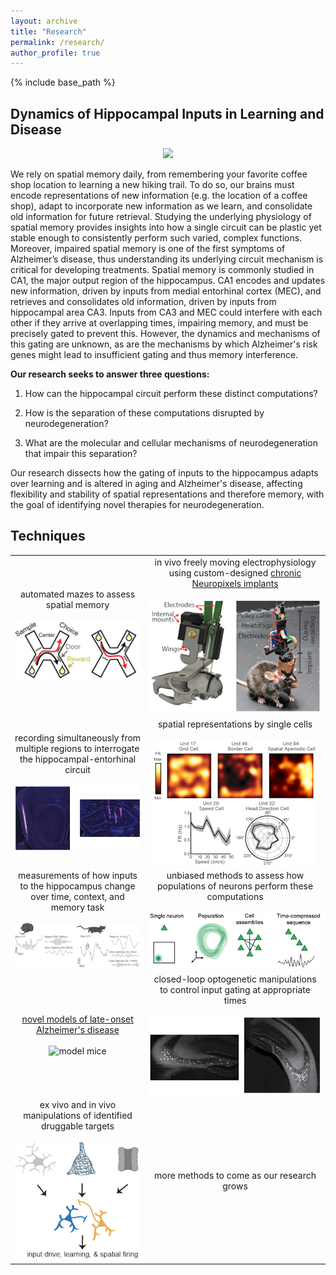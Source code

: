 ```yaml
---
layout: archive
title: "Research"
permalink: /research/
author_profile: true
---
```


{% include base_path %}

## Dynamics of Hippocampal Inputs in Learning and Disease

<p style="text-align: center">
<img src="{{ site.url }}{{ site.baseurl }}/images/circuit.png">
</p>

We rely on spatial memory daily, from remembering your favorite coffee shop location to learning a new hiking trail. To do so, our brains must encode representations of new information (e.g. the location of a coffee shop), adapt to incorporate new information as we learn, and consolidate old information for future retrieval. Studying the underlying physiology of spatial memory provides insights into how a single circuit can be plastic yet stable enough to consistently perform such varied, complex functions. Moreover, impaired spatial memory is one of the first symptoms of Alzheimer’s disease, thus understanding its underlying circuit mechanism is critical for developing treatments. Spatial memory is commonly studied in CA1, the major output region of the hippocampus. CA1 encodes and updates new information, driven by inputs from medial entorhinal cortex (MEC), and retrieves and consolidates old information, driven by inputs from hippocampal area CA3. Inputs from CA3 and MEC could interfere with each other if they arrive at overlapping times, impairing memory, and must be precisely gated to prevent this. However, the dynamics and mechanisms of this gating are unknown, as are the mechanisms by which Alzheimer's risk genes might lead to insufficient gating and thus memory interference.

**Our research seeks to answer three questions:**

1. How can the hippocampal circuit perform these distinct computations?
	
2. How is the separation of these computations disrupted by neurodegeneration?
	
3. What are the molecular and cellular mechanisms of neurodegeneration that impair this separation?
	
Our research dissects how the gating of inputs to the hippocampus adapts over learning and is altered in aging and Alzheimer's disease, affecting flexibility and stability of spatial representations and therefore memory, with the goal of identifying novel therapies for neurodegeneration.


## Techniques

|        |         |
| :----: | :-----: |
| automated mazes to assess spatial memory<br><br> ![Xmaze](../images/Xmaze.png) | in vivo freely moving electrophysiology using custom-designed [chronic Neuropixels implants](/resources/)<br><br> ![Neuropixels implants](../images/chronic_npx_mouse.png) |
| recording simultaneously from multiple regions to interrogate the hippocampal-entorhinal circuit<br><br> ![electrode traces](../images/histology.png) | spatial representations by single cells<br><br> ![cell types](../images/cells.png)   |
| measurements of how inputs to the hippocampus change over time, context, and memory task<br><br> ![LFP traces](../images/traces.png)   | unbiased methods to assess how populations of neurons perform these computations<br><br>  ![population coding](../images/assemblies.png)   |
| [novel models of late-onset Alzheimer's disease](https://www.model-ad.org/)<br><br> ![model mice](../images/mice.jpg)      | closed-loop optogenetic manipulations to control input gating at appropriate times<br><br> ![inhibitory neurons](../images/DREADDS_histology.png)       |
| ex vivo and in vivo manipulations of identified druggable targets <br><br> ![molecular and cellular mechanisms](../images/molecular.png) | more methods to come as our research grows      |